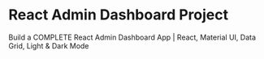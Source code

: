 # React Admin Dashboard Project

Build a COMPLETE React Admin Dashboard App | React, Material UI, Data Grid, Light & Dark Mode
